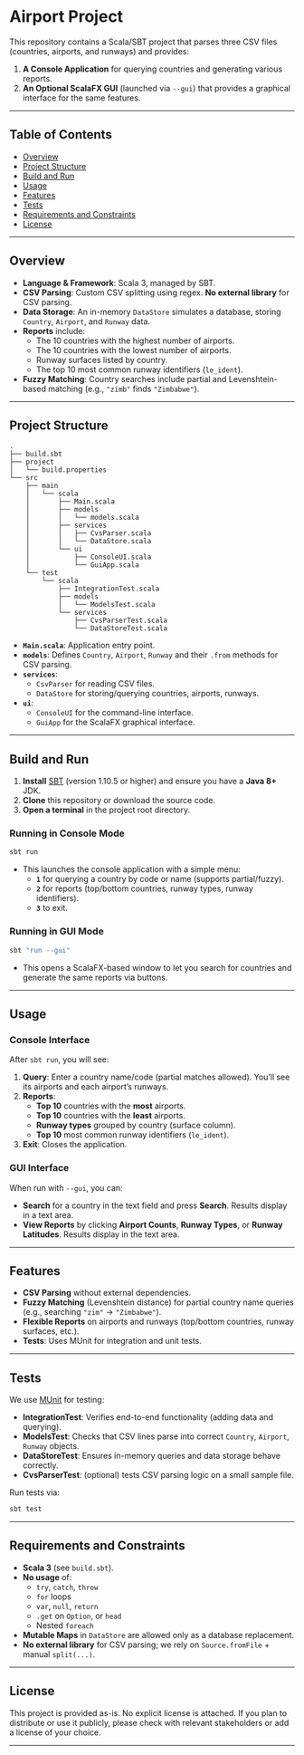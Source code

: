 # Airport Project

This repository contains a Scala/SBT project that parses three CSV files (countries, airports, and runways) and provides:

1. **A Console Application** for querying countries and generating various reports.
2. **An Optional ScalaFX GUI** (launched via `--gui`) that provides a graphical interface for the same features.

---

## Table of Contents

- [Overview](#overview)  
- [Project Structure](#project-structure)  
- [Build and Run](#build-and-run)  
- [Usage](#usage)  
- [Features](#features)  
- [Tests](#tests)  
- [Requirements and Constraints](#requirements-and-constraints)  
- [License](#license)

---

## Overview

- **Language & Framework**: Scala 3, managed by SBT.
- **CSV Parsing**: Custom CSV splitting using regex. **No external library** for CSV parsing.
- **Data Storage**: An in-memory `DataStore` simulates a database, storing `Country`, `Airport`, and `Runway` data.
- **Reports** include:
  - The 10 countries with the highest number of airports.
  - The 10 countries with the lowest number of airports.
  - Runway surfaces listed by country.
  - The top 10 most common runway identifiers (`le_ident`).
- **Fuzzy Matching**: Country searches include partial and Levenshtein-based matching (e.g., `"zimb"` finds `"Zimbabwe"`).

---

## Project Structure

```plaintext
.
├── build.sbt
├── project
│   └── build.properties
└── src
    ├── main
    │   └── scala
    │       ├── Main.scala
    │       ├── models
    │       │   └── models.scala
    │       ├── services
    │       │   ├── CvsParser.scala
    │       │   └── DataStore.scala
    │       └── ui
    │           ├── ConsoleUI.scala
    │           └── GuiApp.scala
    └── test
        └── scala
            ├── IntegrationTest.scala
            ├── models
            │   └── ModelsTest.scala
            └── services
                ├── CvsParserTest.scala
                └── DataStoreTest.scala
```

- **`Main.scala`**: Application entry point.  
- **`models`**: Defines `Country`, `Airport`, `Runway` and their `.from` methods for CSV parsing.  
- **`services`**:
  - `CsvParser` for reading CSV files.
  - `DataStore` for storing/querying countries, airports, runways.
- **`ui`**:
  - `ConsoleUI` for the command-line interface.
  - `GuiApp` for the ScalaFX graphical interface.

---

## Build and Run

1. **Install** [SBT](https://www.scala-sbt.org/download.html) (version 1.10.5 or higher) and ensure you have a **Java 8+** JDK.
2. **Clone** this repository or download the source code.
3. **Open a terminal** in the project root directory.

### Running in Console Mode

```bash
sbt run
```

- This launches the console application with a simple menu:
  - **`1`** for querying a country by code or name (supports partial/fuzzy).
  - **`2`** for reports (top/bottom countries, runway types, runway identifiers).
  - **`3`** to exit.

### Running in GUI Mode

```bash
sbt "run --gui"
```

- This opens a ScalaFX-based window to let you search for countries and generate the same reports via buttons.

---

## Usage

### Console Interface

After `sbt run`, you will see:

1. **Query**: Enter a country name/code (partial matches allowed). You’ll see its airports and each airport’s runways.
2. **Reports**:
   - **Top 10** countries with the **most** airports.
   - **Top 10** countries with the **least** airports.
   - **Runway types** grouped by country (surface column).
   - **Top 10** most common runway identifiers (`le_ident`).
3. **Exit**: Closes the application.

### GUI Interface

When run with `--gui`, you can:

- **Search** for a country in the text field and press **Search**. Results display in a text area.
- **View Reports** by clicking **Airport Counts**, **Runway Types**, or **Runway Latitudes**. Results display in the text area.

---

## Features

- **CSV Parsing** without external dependencies.
- **Fuzzy Matching** (Levenshtein distance) for partial country name queries (e.g., searching `"zim"` → `"Zimbabwe"`).
- **Flexible Reports** on airports and runways (top/bottom countries, runway surfaces, etc.).
- **Tests**: Uses MUnit for integration and unit tests.

---

## Tests

We use [MUnit](https://scalameta.org/munit/) for testing:

- **IntegrationTest**: Verifies end-to-end functionality (adding data and querying).
- **ModelsTest**: Checks that CSV lines parse into correct `Country`, `Airport`, `Runway` objects.
- **DataStoreTest**: Ensures in-memory queries and data storage behave correctly.
- **CvsParserTest**: (optional) tests CSV parsing logic on a small sample file.

Run tests via:

```bash
sbt test
```

---

## Requirements and Constraints

- **Scala 3** (see `build.sbt`).
- **No usage** of:
  - `try`, `catch`, `throw`
  - `for` loops
  - `var`, `null`, `return`
  - `.get` on `Option`, or `head`
  - Nested `foreach`
- **Mutable Maps** in `DataStore` are allowed only as a database replacement.
- **No external library** for CSV parsing; we rely on `Source.fromFile` + manual `split(...)`.

---

## License

This project is provided as-is. No explicit license is attached. If you plan to distribute or use it publicly, please check with relevant stakeholders or add a license of your choice.

---